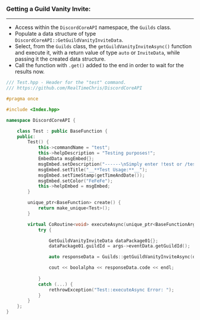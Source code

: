 ### **Getting a Guild Vanity Invite:**
---
- Access within the `DiscordCoreAPI` namespace, the `Guilds` class.
- Populate a data structure of type `DiscordCoreAPI::GetGuildVanityInviteData`.
- Select, from the `Guilds` class, the `getGuildVanityInviteAsync()` function and execute it, with a return value of type `auto` or `InviteData`, while passing it the created data structure.
- Call the function with `.get()` added to the end in order to wait for the results now.

```cpp
/// Test.hpp - Header for the "test" command.
/// https://github.com/RealTimeChris/DiscordCoreAPI

#pragma once

#include <Index.hpp>

namespace DiscordCoreAPI {

	class Test : public BaseFunction {
	public:
		Test() {
			this->commandName = "test";
			this->helpDescription = "Testing purposes!";
			EmbedData msgEmbed{};
			msgEmbed.setDescription("------\nSimply enter !test or /test!\n------");
			msgEmbed.setTitle("__**Test Usage:**__");
			msgEmbed.setTimeStamp(getTimeAndDate());
			msgEmbed.setColor("FeFeFe");
			this->helpEmbed = msgEmbed;
		}

		unique_ptr<BaseFunction> create() {
			return make_unique<Test>();
		}

		virtual CoRoutine<void> executeAsync(unique_ptr<BaseFunctionArguments> args) {
			try {

				GetGuildVanityInviteData dataPackage01{};
				dataPackage01.guildId = args->eventData.getGuildId();

				auto responseData = Guilds::getGuildVanityInviteAsync(dataPackage01).get();

				cout << boolalpha << responseData.code << endl;
				
			}
			catch (...) {
				rethrowException("Test::executeAsync Error: ");
			}
		}
	};
}
```
